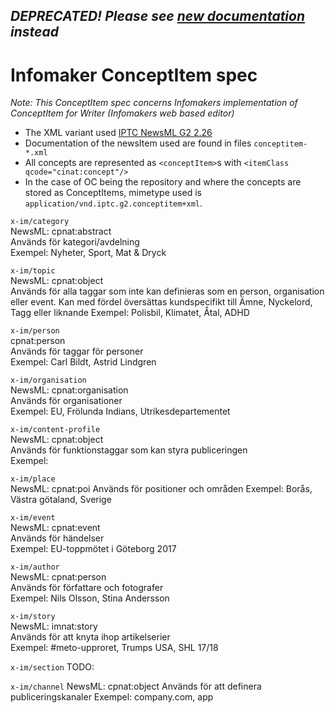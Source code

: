 ## _DEPRECATED! Please see [new documentation](https://docs.writer.infomaker.io/format/imnml-overview.html) instead_

# Infomaker ConceptItem spec
*Note: This ConceptItem spec concerns Infomakers implementation of ConceptItem for Writer (Infomakers web based editor)*

- The XML variant used [IPTC NewsML G2 2.26](https://iptc.org/standards/newsml-g2/)
- Documentation of the newsItem used are found in files `conceptitem-*.xml`
- All concepts are represented as `<conceptItem>`s with `<itemClass qcode="cinat:concept"/>`
- In the case of OC being the repository and where the concepts are stored as ConceptItems, mimetype used is `application/vnd.iptc.g2.conceptitem+xml`.

`x-im/category`  
NewsML: cpnat:abstract  
Används för kategori/avdelning  
Exempel: Nyheter, Sport, Mat & Dryck  

`x-im/topic`  
NewsML: cpnat:object  
Används för alla taggar som inte kan definieras som en person, organisation eller event. Kan med fördel översättas kundspecifikt till Ämne, Nyckelord, Tagg eller liknande 
Exempel: Polisbil, Klimatet, Åtal, ADHD 
	
`x-im/person`  
cpnat:person  
Används för taggar för personer  
Exempel: Carl Bildt, Astrid Lindgren  

`x-im/organisation`  
NewsML: cpnat:organisation  
Används för organisationer  
Exempel: EU, Frölunda Indians, Utrikesdepartementet  

`x-im/content-profile`  
NewsML: cpnat:object  
Används för funktionstaggar som kan styra publiceringen  
Exempel:  

`x-im/place`  
NewsML: cpnat:poi
Används för positioner och områden
Exempel: Borås, Västra götaland, Sverige  

`x-im/event`  
NewsML: cpnat:event  
Används för händelser  
Exempel: EU-toppmötet i Göteborg 2017  

`x-im/author`  
NewsML: cpnat:person  
Används för författare och fotografer  
Exempel: Nils Olsson, Stina Andersson  

`x-im/story`  
NewsML: imnat:story  
Används för att knyta ihop artikelserier  
Exempel: #meto-upproret, Trumps USA, SHL 17/18  

`x-im/section`
TODO:

`x-im/channel`
NewsML: cpnat:object
Används för att definera publiceringskanaler
Exempel: company.com, app
